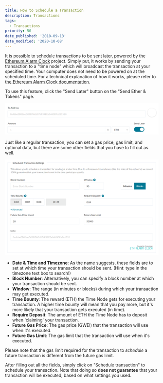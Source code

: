```yaml
---
title: How to Schedule a Transaction
description: Transactions
tags:
  - Transactions
priority: 50
date_published: '2018-09-13'
date_modified: '2020-10-08'
---
```


It is possible to schedule transactions to be sent later, powered by the [Ethereum Alarm Clock](https://www.ethereum-alarm-clock.com/) project. Simply put, it works by sending your transaction to a "time node" which will broadcast the transaction at your specified time. Your computer does not need to be powered on at the scheduled time. For a technical explanation of how it works, please refer to [the Ethereum Alarm Clock documentation](https://ethereum-alarm-clock.readthedocs.io/en/latest/index.html).

To use this feature, click the "Send Later" button on the "Send Ether & Tokens" page.

![Send later](../../assets/how-to/sending/how-to-schedule-a-transaction/send-later.png)

Just like a regular transaction, you can set a gas price, gas limit, and optional data, but there are some other fields that you have to fill out as well.

![Scheduled transaction settings](../../assets/how-to/sending/how-to-schedule-a-transaction/scheduled-transaction-settings.png)

- **Date & Time and Timezone**: As the name suggests, these fields are to set at which time your transaction should be sent. (Hint: type in the timezone text box to search!)
- **Block Number**: Alternatively, you can specify a block number at which your transaction should be sent.
- **Window**: The range (in minutes or blocks) during which your transaction may get executed.
- **Time Bounty**: The reward (ETH) the Time Node gets for executing your transaction. A higher time bounty will mean that you pay more, but it's more likely that your transaction gets executed (in time).
- **Require Deposit**: The amount of ETH the Time Node has to deposit when 'claiming' your transaction.
- **Future Gas Price**: The gas price (GWEI) that the transaction will use when it's executed.
- **Future Gas Limit**: The gas limit that the transaction will use when it's executed.

Please note that the gas limit required for the transaction to _schedule_ a future transaction is different from the future gas limit.

After filling out all the fields, simply click on "Schedule transaction" to schedule your transaction. Note that doing so **does not guarantee** that your transaction will be executed, based on what settings you used.
